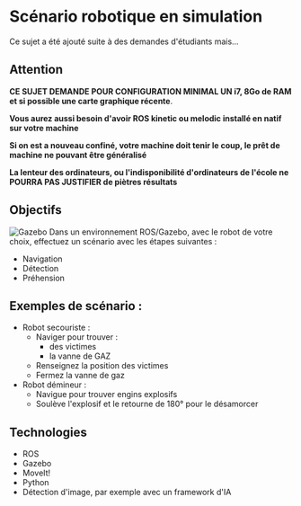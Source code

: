  # Scénario robotique en simulation   

Ce sujet a été ajouté suite à des demandes d'étudiants mais...  

## Attention

**CE SUJET DEMANDE POUR CONFIGURATION MINIMAL UN i7, 8Go de RAM et si possible une carte graphique récente**. 

**Vous aurez aussi besoin d'avoir ROS kinetic ou melodic installé en natif sur votre machine**  

**Si on est a nouveau confiné, votre machine doit tenir le coup, le prêt de machine ne pouvant être généralisé**

**La lenteur des ordinateurs, ou l'indisponibilité d'ordinateurs de l'école ne POURRA PAS JUSTIFIER de piètres résultats**

## Objectifs
![Gazebo](https://github.com/cpe-majeure-robotique/S9-Project-20-21/blob/main/img/gazebo.gif)
Dans un environnement ROS/Gazebo, avec le robot de votre choix, effectuez un scénario avec les étapes suivantes :
- Navigation
- Détection 
- Préhension

## Exemples de scénario :
- Robot secouriste : 
  - Naviger pour trouver :
    - des victimes 
    - la vanne de GAZ
  - Renseignez la position des victimes
  - Fermez la vanne de gaz
- Robot démineur :
  - Navigue pour trouver engins explosifs 
  - Soulève l'explosif et le retourne de 180° pour le désamorcer
  
  


## Technologies
* ROS
* Gazebo
* MoveIt!
* Python
* Détection d'image, par exemple avec un framework d'IA
